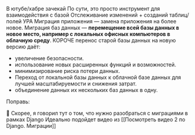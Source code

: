 В ютубе/хабре зачекай
По сути, это просто инструмент для взаимодействия с базой 
Отслеживание изменений + созданий таблиц/полей
УРА
Миграция приложения — замена приложения на более новое. Миграция баз данных — **перемещение всей базы данных в новое место, например с локальных офисных компьютеров в облачную среду**.
КОРОЧЕ
перенос старой базы данных на новую версию даёт:
- увеличение безопасности.
- использование новых расширенных функций и возможностей.
- минимизирование риска потери данных.
- Переход от локальной базы данных к облачной базе данных для лучшей масштабируемости и снижения затрат.
- объединение данных их нескольких баз данных в одну.



Поправь:

💢 Скорее, я говорил тут о том, что нужно разобраться с миграциями в рамках Django
Идеально подойдет видео из [[Посмотреть видео 2 по Django. Миграции]]
